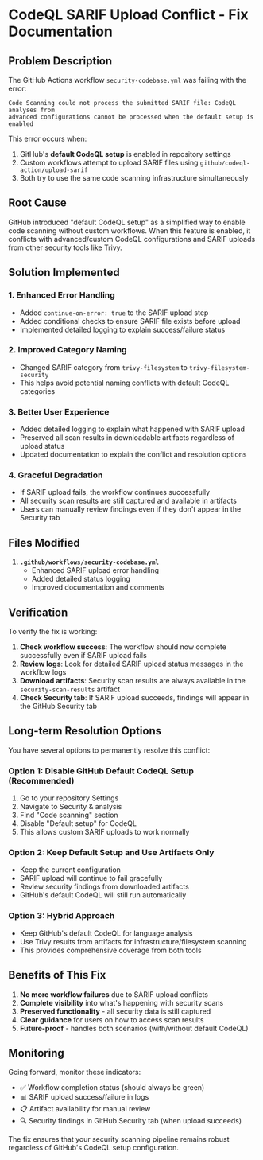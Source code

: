 # CodeQL SARIF Upload Conflict - Fix Documentation

## Problem Description

The GitHub Actions workflow `security-codebase.yml` was failing with the error:

```
Code Scanning could not process the submitted SARIF file: CodeQL analyses from 
advanced configurations cannot be processed when the default setup is enabled
```

This error occurs when:
1. GitHub's **default CodeQL setup** is enabled in repository settings
2. Custom workflows attempt to upload SARIF files using `github/codeql-action/upload-sarif`
3. Both try to use the same code scanning infrastructure simultaneously

## Root Cause

GitHub introduced "default CodeQL setup" as a simplified way to enable code scanning without custom workflows. When this feature is enabled, it conflicts with advanced/custom CodeQL configurations and SARIF uploads from other security tools like Trivy.

## Solution Implemented

### 1. Enhanced Error Handling
- Added `continue-on-error: true` to the SARIF upload step
- Added conditional checks to ensure SARIF file exists before upload
- Implemented detailed logging to explain success/failure status

### 2. Improved Category Naming
- Changed SARIF category from `trivy-filesystem` to `trivy-filesystem-security`
- This helps avoid potential naming conflicts with default CodeQL categories

### 3. Better User Experience
- Added detailed logging to explain what happened with SARIF upload
- Preserved all scan results in downloadable artifacts regardless of upload status
- Updated documentation to explain the conflict and resolution options

### 4. Graceful Degradation
- If SARIF upload fails, the workflow continues successfully
- All security scan results are still captured and available in artifacts
- Users can manually review findings even if they don't appear in the Security tab

## Files Modified

1. **`.github/workflows/security-codebase.yml`**
   - Enhanced SARIF upload error handling
   - Added detailed status logging
   - Improved documentation and comments

## Verification

To verify the fix is working:

1. **Check workflow success**: The workflow should now complete successfully even if SARIF upload fails
2. **Review logs**: Look for detailed SARIF upload status messages in the workflow logs
3. **Download artifacts**: Security scan results are always available in the `security-scan-results` artifact
4. **Check Security tab**: If SARIF upload succeeds, findings will appear in the GitHub Security tab

## Long-term Resolution Options

You have several options to permanently resolve this conflict:

### Option 1: Disable GitHub Default CodeQL Setup (Recommended)
1. Go to your repository Settings
2. Navigate to Security & analysis
3. Find "Code scanning" section
4. Disable "Default setup" for CodeQL
5. This allows custom SARIF uploads to work normally

### Option 2: Keep Default Setup and Use Artifacts Only
- Keep the current configuration
- SARIF upload will continue to fail gracefully
- Review security findings from downloaded artifacts
- GitHub's default CodeQL will still run automatically

### Option 3: Hybrid Approach
- Keep GitHub's default CodeQL for language analysis
- Use Trivy results from artifacts for infrastructure/filesystem scanning
- This provides comprehensive coverage from both tools

## Benefits of This Fix

1. **No more workflow failures** due to SARIF upload conflicts
2. **Complete visibility** into what's happening with security scans
3. **Preserved functionality** - all security data is still captured
4. **Clear guidance** for users on how to access scan results
5. **Future-proof** - handles both scenarios (with/without default CodeQL)

## Monitoring

Going forward, monitor these indicators:

- ✅ Workflow completion status (should always be green)
- 📊 SARIF upload success/failure in logs
- 📋 Artifact availability for manual review
- 🔍 Security findings in GitHub Security tab (when upload succeeds)

The fix ensures that your security scanning pipeline remains robust regardless of GitHub's CodeQL setup configuration.
